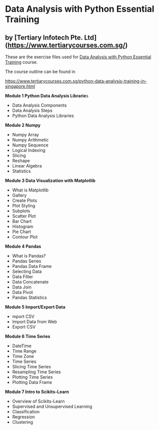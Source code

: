 # Data Analysis with Python Essential Training
## by [Tertiary Infotech Pte. Ltd] (https://www.tertiarycourses.com.sg/)

These are the exercise files used for [Data Analysis with Python Essential Training](https://www.tertiarycourses.com.sg/python-data-analysis-training-in-singapore.html) course. 

The course outline can be found in 

https://www.tertiarycourses.com.sg/python-data-analysis-training-in-singapore.html

<p><strong>Module 1 Python Data Analysis Librarie</strong>s </p>
<ul>
<li>Data Analysis Components</li>
<li>Data Analysis Steps</li>
<li>Python Data Analysis Libraries</li>
</ul>
<p><strong>Module 2 Numpy</strong> </p>
<ul>
<li>Numpy Array</li>
<li>Numpy Arithmetic</li>
<li>Numpy Sequence</li>
<li>Logical Indexing</li>
<li>Slicing&nbsp;</li>
<li>Reshape</li>
<li>Linear Algebra</li>
<li>Statistics</li>
</ul>
<p><strong>Module 3 Data Visualization with Matplotlib</strong> </p>
<ul>
<li>What is Matplotlib</li>
<li>Gallery</li>
<li>Create Plots</li>
<li>Plot Styling</li>
<li>Subplots</li>
<li>Scatter Plot</li>
<li>Bar Chart</li>
<li>Histogram</li>
<li>Pie Chart</li>
<li>Contour Plot</li>
</ul>
<p><strong>Module 4 Pandas</strong> </p>
<ul>
<li>What is Pandas?</li>
<li>Pandas Series</li>
<li>Pandas Data Frame</li>
<li>Selecting Data</li>
<li>Data Filter</li>
<li>Data Concatenate</li>
<li>Data Join</li>
<li>Data Pivot</li>
<li>Pandas Statistics</li>
</ul>
<p><strong>Module 5 Import/Export Data</strong> </p>
<ul>
<li>mport CSV</li>
<li>Import Data from Web</li>
<li>Export CSV</li>
</ul>
<p><strong>Module 6 Time Series</strong></p>
<ul>
<li>DateTime</li>
<li>Time Range</li>
<li>Time Zone</li>
<li>Time Series</li>
<li>Slicing Time Series</li>
<li>Resampling Time Series</li>
<li>Plotting Time Series</li>
<li>Plotting Data Frame</li>
</ul>
<p><strong>Module 7 Intro to Scikits-Learn</strong></p>
<ul>
<li>Overview of Scikits-Learn</li>
<li>Supervised and Unsupervised Learning</li>
<li>Classification</li>
<li>Regression</li>
<li>Clustering</li>
</ul>
